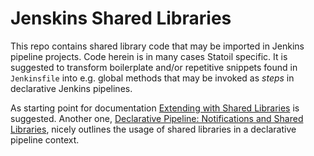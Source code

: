 # Jenskins Shared Libraries

This repo contains shared library code that may be imported in Jenkins pipeline projects. Code herein is in many cases Statoil specific. It is suggested to transform boilerplate and/or repetitive snippets found in `Jenkinsfile` into e.g. global methods that may be invoked as _steps_ in declarative Jenkins pipelines. 

As starting point for documentation [Extending with Shared Libraries](https://jenkins.io/doc/book/pipeline/shared-libraries) is suggested. Another one, [Declarative Pipeline: Notifications and Shared Libraries](https://jenkins.io/blog/2017/02/15/declarative-notifications), nicely outlines the usage of shared libraries in a declarative pipeline context.